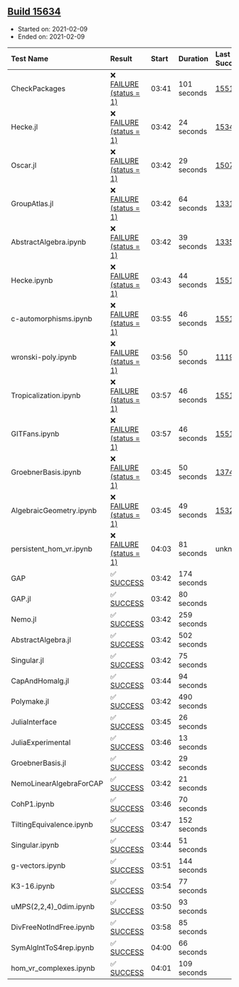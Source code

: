 ## [Build 15634](https://oscarci.mathematik.uni-kl.de/job/oscar/15634/)

* Started on: 2021-02-09
* Ended on: 2021-02-09

| Test Name    | Result | Start | Duration | Last Success | First Failure |
|:-------------|:-------|:------|:---------|:-------------|:--------------|
| CheckPackages | ❌ [FAILURE (status = 1)](https://oscarci.mathematik.uni-kl.de/job/oscar/15634/artifact/logs/build-15634/CheckPackages.log) | 03:41 | 101 seconds | [15514](https://oscarci.mathematik.uni-kl.de/job/oscar/15514/) | [15515](https://oscarci.mathematik.uni-kl.de/job/oscar/15515/) |
| Hecke.jl | ❌ [FAILURE (status = 1)](https://oscarci.mathematik.uni-kl.de/job/oscar/15634/artifact/logs/build-15634/Hecke.jl.log) | 03:42 | 24 seconds | [15344](https://oscarci.mathematik.uni-kl.de/job/oscar/15344/) | [15348](https://oscarci.mathematik.uni-kl.de/job/oscar/15348/) |
| Oscar.jl | ❌ [FAILURE (status = 1)](https://oscarci.mathematik.uni-kl.de/job/oscar/15634/artifact/logs/build-15634/Oscar.jl.log) | 03:42 | 29 seconds | [15079](https://oscarci.mathematik.uni-kl.de/job/oscar/15079/) | [15080](https://oscarci.mathematik.uni-kl.de/job/oscar/15080/) |
| GroupAtlas.jl | ❌ [FAILURE (status = 1)](https://oscarci.mathematik.uni-kl.de/job/oscar/15634/artifact/logs/build-15634/GroupAtlas.jl.log) | 03:42 | 64 seconds | [13311](https://oscarci.mathematik.uni-kl.de/job/oscar/13311/) | [13312](https://oscarci.mathematik.uni-kl.de/job/oscar/13312/) |
| AbstractAlgebra.ipynb | ❌ [FAILURE (status = 1)](https://oscarci.mathematik.uni-kl.de/job/oscar/15634/artifact/logs/build-15634/AbstractAlgebra.ipynb.log) | 03:42 | 39 seconds | [13355](https://oscarci.mathematik.uni-kl.de/job/oscar/13355/) | [13356](https://oscarci.mathematik.uni-kl.de/job/oscar/13356/) |
| Hecke.ipynb | ❌ [FAILURE (status = 1)](https://oscarci.mathematik.uni-kl.de/job/oscar/15634/artifact/logs/build-15634/Hecke.ipynb.log) | 03:43 | 44 seconds | [15514](https://oscarci.mathematik.uni-kl.de/job/oscar/15514/) | [15515](https://oscarci.mathematik.uni-kl.de/job/oscar/15515/) |
| c-automorphisms.ipynb | ❌ [FAILURE (status = 1)](https://oscarci.mathematik.uni-kl.de/job/oscar/15634/artifact/logs/build-15634/c-automorphisms.ipynb.log) | 03:55 | 46 seconds | [15514](https://oscarci.mathematik.uni-kl.de/job/oscar/15514/) | [15515](https://oscarci.mathematik.uni-kl.de/job/oscar/15515/) |
| wronski-poly.ipynb | ❌ [FAILURE (status = 1)](https://oscarci.mathematik.uni-kl.de/job/oscar/15634/artifact/logs/build-15634/wronski-poly.ipynb.log) | 03:56 | 50 seconds | [11192](https://oscarci.mathematik.uni-kl.de/job/oscar/11192/) | [11193](https://oscarci.mathematik.uni-kl.de/job/oscar/11193/) |
| Tropicalization.ipynb | ❌ [FAILURE (status = 1)](https://oscarci.mathematik.uni-kl.de/job/oscar/15634/artifact/logs/build-15634/Tropicalization.ipynb.log) | 03:57 | 46 seconds | [15514](https://oscarci.mathematik.uni-kl.de/job/oscar/15514/) | [15515](https://oscarci.mathematik.uni-kl.de/job/oscar/15515/) |
| GITFans.ipynb | ❌ [FAILURE (status = 1)](https://oscarci.mathematik.uni-kl.de/job/oscar/15634/artifact/logs/build-15634/GITFans.ipynb.log) | 03:57 | 46 seconds | [15514](https://oscarci.mathematik.uni-kl.de/job/oscar/15514/) | [15515](https://oscarci.mathematik.uni-kl.de/job/oscar/15515/) |
| GroebnerBasis.ipynb | ❌ [FAILURE (status = 1)](https://oscarci.mathematik.uni-kl.de/job/oscar/15634/artifact/logs/build-15634/GroebnerBasis.ipynb.log) | 03:45 | 50 seconds | [13748](https://oscarci.mathematik.uni-kl.de/job/oscar/13748/) | [13749](https://oscarci.mathematik.uni-kl.de/job/oscar/13749/) |
| AlgebraicGeometry.ipynb | ❌ [FAILURE (status = 1)](https://oscarci.mathematik.uni-kl.de/job/oscar/15634/artifact/logs/build-15634/AlgebraicGeometry.ipynb.log) | 03:45 | 49 seconds | [15322](https://oscarci.mathematik.uni-kl.de/job/oscar/15322/) | [15323](https://oscarci.mathematik.uni-kl.de/job/oscar/15323/) |
| persistent_hom_vr.ipynb | ❌ [FAILURE (status = 1)](https://oscarci.mathematik.uni-kl.de/job/oscar/15634/artifact/logs/build-15634/persistent_hom_vr.ipynb.log) | 04:03 | 81 seconds | unknown | unknown |
| GAP | ✅ [SUCCESS](https://oscarci.mathematik.uni-kl.de/job/oscar/15634/artifact/logs/build-15634/GAP.log) | 03:42 | 174 seconds |  |  |
| GAP.jl | ✅ [SUCCESS](https://oscarci.mathematik.uni-kl.de/job/oscar/15634/artifact/logs/build-15634/GAP.jl.log) | 03:42 | 80 seconds |  |  |
| Nemo.jl | ✅ [SUCCESS](https://oscarci.mathematik.uni-kl.de/job/oscar/15634/artifact/logs/build-15634/Nemo.jl.log) | 03:42 | 259 seconds |  |  |
| AbstractAlgebra.jl | ✅ [SUCCESS](https://oscarci.mathematik.uni-kl.de/job/oscar/15634/artifact/logs/build-15634/AbstractAlgebra.jl.log) | 03:42 | 502 seconds |  |  |
| Singular.jl | ✅ [SUCCESS](https://oscarci.mathematik.uni-kl.de/job/oscar/15634/artifact/logs/build-15634/Singular.jl.log) | 03:42 | 75 seconds |  |  |
| CapAndHomalg.jl | ✅ [SUCCESS](https://oscarci.mathematik.uni-kl.de/job/oscar/15634/artifact/logs/build-15634/CapAndHomalg.jl.log) | 03:44 | 94 seconds |  |  |
| Polymake.jl | ✅ [SUCCESS](https://oscarci.mathematik.uni-kl.de/job/oscar/15634/artifact/logs/build-15634/Polymake.jl.log) | 03:42 | 490 seconds |  |  |
| JuliaInterface | ✅ [SUCCESS](https://oscarci.mathematik.uni-kl.de/job/oscar/15634/artifact/logs/build-15634/JuliaInterface.log) | 03:45 | 26 seconds |  |  |
| JuliaExperimental | ✅ [SUCCESS](https://oscarci.mathematik.uni-kl.de/job/oscar/15634/artifact/logs/build-15634/JuliaExperimental.log) | 03:46 | 13 seconds |  |  |
| GroebnerBasis.jl | ✅ [SUCCESS](https://oscarci.mathematik.uni-kl.de/job/oscar/15634/artifact/logs/build-15634/GroebnerBasis.jl.log) | 03:42 | 29 seconds |  |  |
| NemoLinearAlgebraForCAP | ✅ [SUCCESS](https://oscarci.mathematik.uni-kl.de/job/oscar/15634/artifact/logs/build-15634/NemoLinearAlgebraForCAP.log) | 03:42 | 21 seconds |  |  |
| CohP1.ipynb | ✅ [SUCCESS](https://oscarci.mathematik.uni-kl.de/job/oscar/15634/artifact/logs/build-15634/CohP1.ipynb.log) | 03:46 | 70 seconds |  |  |
| TiltingEquivalence.ipynb | ✅ [SUCCESS](https://oscarci.mathematik.uni-kl.de/job/oscar/15634/artifact/logs/build-15634/TiltingEquivalence.ipynb.log) | 03:47 | 152 seconds |  |  |
| Singular.ipynb | ✅ [SUCCESS](https://oscarci.mathematik.uni-kl.de/job/oscar/15634/artifact/logs/build-15634/Singular.ipynb.log) | 03:44 | 51 seconds |  |  |
| g-vectors.ipynb | ✅ [SUCCESS](https://oscarci.mathematik.uni-kl.de/job/oscar/15634/artifact/logs/build-15634/g-vectors.ipynb.log) | 03:51 | 144 seconds |  |  |
| K3-16.ipynb | ✅ [SUCCESS](https://oscarci.mathematik.uni-kl.de/job/oscar/15634/artifact/logs/build-15634/K3-16.ipynb.log) | 03:54 | 77 seconds |  |  |
| uMPS(2,2,4)_0dim.ipynb | ✅ [SUCCESS](https://oscarci.mathematik.uni-kl.de/job/oscar/15634/artifact/logs/build-15634/uMPS-2-2-4-_0dim.ipynb.log) | 03:50 | 93 seconds |  |  |
| DivFreeNotIndFree.ipynb | ✅ [SUCCESS](https://oscarci.mathematik.uni-kl.de/job/oscar/15634/artifact/logs/build-15634/DivFreeNotIndFree.ipynb.log) | 03:58 | 85 seconds |  |  |
| SymAlgIntToS4rep.ipynb | ✅ [SUCCESS](https://oscarci.mathematik.uni-kl.de/job/oscar/15634/artifact/logs/build-15634/SymAlgIntToS4rep.ipynb.log) | 04:00 | 66 seconds |  |  |
| hom_vr_complexes.ipynb | ✅ [SUCCESS](https://oscarci.mathematik.uni-kl.de/job/oscar/15634/artifact/logs/build-15634/hom_vr_complexes.ipynb.log) | 04:01 | 109 seconds |  |  |
